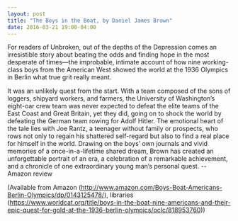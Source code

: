 ```yaml
---
layout: post
title: "The Boys in the Boat, by Daniel James Brown"
date: 2016-03-21 19:00-04:00
---
```

For readers of Unbroken, out of the depths of the Depression comes an irresistible story about beating the odds and finding hope in the most desperate of times—the improbable, intimate account of how nine working-class boys from the American West showed the world at the 1936 Olympics in Berlin what true grit really meant.

It was an unlikely quest from the start. With a team composed of the sons of loggers, shipyard workers, and farmers, the University of Washington’s eight-oar crew team was never expected to defeat the elite teams of the East Coast and Great Britain, yet they did, going on to shock the world by defeating the German team rowing for Adolf Hitler. The emotional heart of the tale lies with Joe Rantz, a teenager without family or prospects, who rows not only to regain his shattered self-regard but also to find a real place for himself in the world. Drawing on the boys’ own journals and vivid memories of a once-in-a-lifetime shared dream, Brown has created an unforgettable portrait of an era, a celebration of a remarkable achievement, and a chronicle of one extraordinary young man’s personal quest. -- Amazon review

(Available from Amazon (http://www.amazon.com/Boys-Boat-Americans-Berlin-Olympics/dp/0143125478/), libraries (https://www.worldcat.org/title/boys-in-the-boat-nine-americans-and-their-epic-quest-for-gold-at-the-1936-berlin-olympics/oclc/818953760))
